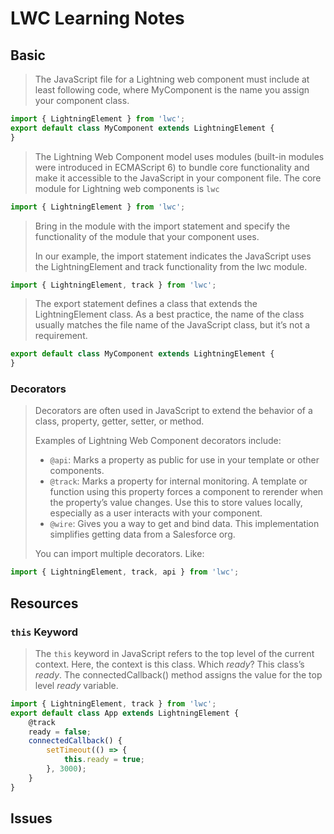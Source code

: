 # LWC Learning Notes

## Basic

> The JavaScript file for a Lightning web component must include at least following code, where MyComponent is the name you assign your component class.

```Javascript
import { LightningElement } from 'lwc';
export default class MyComponent extends LightningElement {
}
```

> The Lightning Web Component model uses modules (built-in modules were introduced in ECMAScript 6) to bundle core functionality and make it accessible to the JavaScript in your component file. The core module for Lightning web components is `lwc`

```Javascript
import { LightningElement } from 'lwc';
```

> Bring in the module with the import statement and specify the functionality of the module that your component uses.
>
> In our example, the import statement indicates the JavaScript uses the LightningElement and track functionality from the lwc module.

```Javascript
import { LightningElement, track } from 'lwc';
```

> The export statement defines a class that extends the LightningElement class. As a best practice, the name of the class usually matches the file name of the JavaScript class, but it’s not a requirement.

```Javascript
export default class MyComponent extends LightningElement {
}
```

### Decorators

> Decorators are often used in JavaScript to extend the behavior of a class, property, getter, setter, or method.
>
> Examples of Lightning Web Component decorators include:
>
> - `@api`: Marks a property as public for use in your template or other components.
> - `@track`: Marks a property for internal monitoring. A template or function using this property forces a component to rerender when the property’s value changes. Use this to store values locally, especially as a user interacts with your component.
> - `@wire`: Gives you a way to get and bind data. This implementation simplifies getting data from a Salesforce org.
>
> You can import multiple decorators. Like:

```Javascript
import { LightningElement, track, api } from 'lwc';
```

## Resources

### `this` Keyword

> The `this` keyword in JavaScript refers to the top level of the current context. Here, the context is this class. Which *ready*? This class’s *ready*. The connectedCallback() method assigns the value for the top level *ready* variable.

```Javascript
import { LightningElement, track } from 'lwc';
export default class App extends LightningElement {
    @track  
    ready = false;
    connectedCallback() {
        setTimeout(() => {
            this.ready = true;
        }, 3000);
    }
}
```

## Issues
